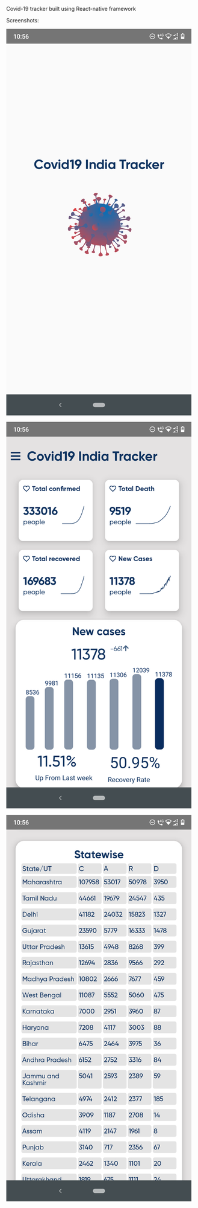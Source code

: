Covid-19 tracker built using React-native framework

Screenshots:

![alt text](https://github.com/manitejachitla/Covid-19-app/blob/master/screenshots/Screenshot3.png?raw=true)

![alt text](https://github.com/manitejachitla/Covid-19-app/blob/master/screenshots/Screenshot1.png?raw=true)

![alt text](https://github.com/manitejachitla/Covid-19-app/blob/master/screenshots/Screenshot2.png?raw=true)
